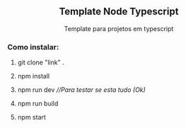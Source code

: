 <div align="center">
<h2 align="center">Template Node Typescript</h2>
  <p> Template para projetos em typescript          </div>
  <p> <h3>Como instalar:</h3><ol>
  <li><p> git clone "link" .</li> 
  <li><p> npm install </li> 
  <li><p> npm run dev <em>//Para testar se esta tudo (Ok)</em></li> 
  <li><p> npm run build </li> 
  <li><p> npm start</li>  </ol>
